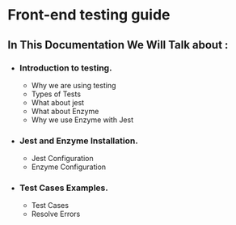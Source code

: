 # Front-end testing guide

## In This Documentation We Will Talk about :

  - ### Introduction to testing.
    - Why we are using testing 
    - Types of Tests
    - What about jest
    - What about Enzyme
    - Why we use Enzyme with Jest

  - ### Jest and Enzyme Installation.
    - Jest Configuration
    - Enzyme Configuration
    
  - ### Test Cases Examples.
    - Test Cases
    - Resolve Errors


